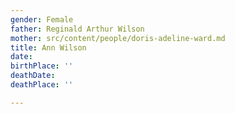 ```yaml
---
gender: Female
father: Reginald Arthur Wilson
mother: src/content/people/doris-adeline-ward.md
title: Ann Wilson
date: 
birthPlace: ''
deathDate: 
deathPlace: ''

---
```

